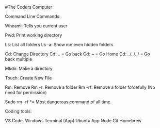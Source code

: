 #The Coders Computer

Command Line Commands:

Whoami: Tells you current user

Pwd: Print working directory

Ls: List all folders
	Ls -a: Show me even hidden folders
	
Cd: Change Directory
	Cd: .. = Go back
	Cd: ~ = Go Home
	Cd: ../../../ = Go back multiple
	
Mkdir: Make a directory

Touch: Create New File

Rm: Remove
Rm -r: Remove a folder
Rm -rf: Remove a folder forcefully (No need for permission)

Sudo rm -rf *= Most dangerous command of all time.

Coding tools:

VS Code.
Windows Terminal (App)
Ubuntu App
Node
Git
Homebrew
